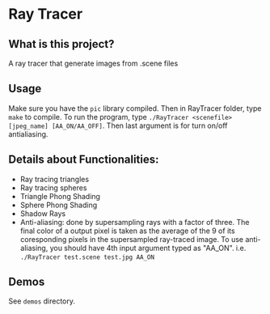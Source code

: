 # Ray Tracer

## What is this project?
A ray tracer that generate images from .scene files

## Usage
Make sure you have the `pic` library compiled. Then in RayTracer folder, type `make` to compile. To run the program, type `./RayTracer <scenefile> [jpeg_name] [AA_ON/AA_OFF]`. Then last argument is for turn on/off antialiasing. 

## Details about Functionalities:
- Ray tracing triangles
- Ray tracing spheres
- Triangle Phong Shading
- Sphere Phong Shading
- Shadow Rays
- Anti-aliasing: done by supersampling rays with a factor of three. The final color of a output pixel is taken as the average of the 9 of its coresponding pixels in the supersampled ray-traced image. To use anti-aliasing, you should have 4th input argument typed as "AA_ON". i.e. `./RayTracer test.scene test.jpg AA_ON`

## Demos
See `demos` directory.
